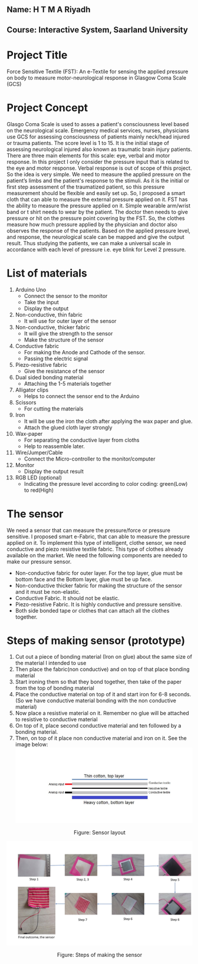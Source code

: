 ## Name: H T M A Riyadh
## Course: Interactive System, Saarland University
# Project Title 
Force Sensitive Textile (FST): An e-Textile for sensing the applied pressure on body to measure motor-neurological response in Glasgow Coma Scale (GCS)
# Project Concept
Glasgo Coma Scale is used to asses a patient's consciousness level based on the neurological scale. Emergency medical services, nurses, physicians use GCS for assessing consciousness of patients mainly neck/head injured or trauma patients. The score level is 1 to 15. It is the initial stage of assessing neurological injured also known as traumatic brain injury patients. There are three main elements for this scale: eye, verbal and motor response. In this project I only consider the pressure input that is related to the eye and motor response. Verbal response is out of scope of this project.
So the idea is very simple. We need to measure the applied pressure on the patient’s limbs and the patient's response to the stimuli. As it is the initial or first step assessment of the traumatized patient, so this pressure measurement should be flexible and easily set up. So, I proposed a smart cloth that can able to measure the external pressure applied on it. FST has the ability to measure the pressure applied on it. Simple wearable arm/wrist band or t shirt needs to wear by the patient. The doctor then needs to give pressure or hit on the pressure point covering by the FST. So, the clothes measure how much pressure applied by the physician and doctor also observes the response of the patients. Based on the applied pressure level, and response, the neurological scale can be mapped and give the output result. Thus studying the patients, we can make a universal scale in accordance with each level of pressure i.e. eye blink for Level 2 pressure. 
# List of materials
1. Arduino Uno
   - Connect the sensor to the monitor 
   - Take the input 
   - Display the output 
2. Non-conductive, thin fabric
   - It will use for outer layer of the sensor
3. Non-conductive, thicker fabric
   - It will give the strength to the sensor
   - Make the structure of the sensor
4. Conductive fabric
   - For making the Anode and Cathode of the sensor. 
   - Passing the electric signal 
5. Piezo-resistive fabric
   - Give the resistance of the sensor 
6. Dual sided bonding material
   - Attaching the 1-5 materials together
7. Alligator clips
   - Helps to connect the sensor end to the Arduino 
8. Scissors
   - For cutting the materials 
9. Iron
   - It will be use the iron the cloth after applying the wax paper and glue. 
   - Attach the glued cloth layer strongly
10. Wax-paper
    - For separating the conductive layer from cloths 
    - Help to reassemble later.
11. Wire/Jumper/Cable
    - Connect the Micro-controller to the monitor/computer 
12. Monitor
    - Display the output result 
13. RGB LED (optional)
    -  Indicating the pressure level according to color coding: green(Low) to red(High)

# The sensor
We need a sensor that can measure the pressure/force or pressure sensitive. I proposed smart e-Fabric, that can able to measure the pressure applied on it. To implement this type of intelligent, clothe sensor, we need conductive and piezo resistive textile fabric. This type of clothes already available on the market. We need the following components are needed to make our pressure sensor.
- Non-conductive fabric for outer layer. For the top layer, glue must be bottom face and the Bottom layer, glue must be up face.
- Non-conductive thicker fabric for making the structure of the sensor and it must be non-elastic. 
- Conductive Fabric. It should not be elastic. 
- Piezo-resistive Fabric. It is highly conductive and pressure sensitive.
- Both side bonded tape or clothes that can attach all the clothes together.

# Steps of making sensor (prototype)
1. Cut out a piece of bonding material (Iron on glue) about the same size of the material I intended to use
2. Then place the fabric(non conductive) and on top of that place bonding material
3. Start ironing them so that they bond together, then take of the paper from the top of bonding material
4. Place the conductive material on top of it and start iron for 6-8 seconds. (So we have conductive material bonding with the non conductive material)
5. Now place a resistive material on it. Remember no glue will be attached to resistive to conductive material
6. On top of it, place second conductive material and ten followed by a bonding material.
7. Then, on top of it place non conductive material and iron on it. 
See the image below:
![](resources/sensor%20layout.jpg)
<div align="center"> Figure: Sensor layout </div>


![](resources/steps_of_making_sensor.jpg)
<div align="center"> Figure: Steps of making the sensor </div>

